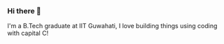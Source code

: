 ### Hi there 👋
I'm a B.Tech graduate at IIT Guwahati, I love building things using coding with capital C!
